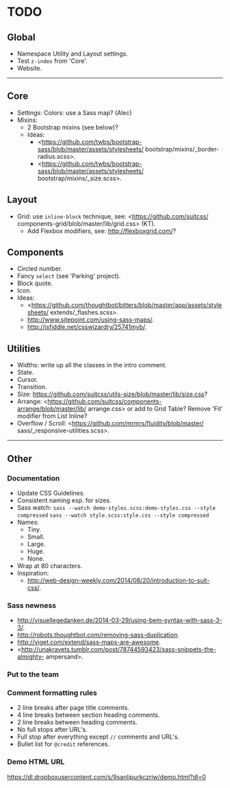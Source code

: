 # TODO

## Global

- Namespace Utility and Layout settings.
- Test `z-index` from 'Core'.
- Website.


---


## Core

- Settings: Colors: use a Sass map? (Alec)
- Mixins:
  - 2 Bootstrap mixins (see below)?
  - Ideas:
    - <https://github.com/twbs/bootstrap-sass/blob/master/assets/stylesheets/
      bootstrap/mixins/_border-radius.scss>.
    - <https://github.com/twbs/bootstrap-sass/blob/master/assets/stylesheets/
      bootstrap/mixins/_size.scss>.

## Layout

- Grid: use `inline-block` technique, see: <https://github.com/suitcss/
  components-grid/blob/master/lib/grid.css> (KT).
  - Add Flexbox modifiers, see: <http://flexboxgrid.com/>?

## Components

- Circled number.
- Fancy `select` (see 'Parking' project).
- Block quote.
- Icon.
- Ideas:
  - <https://github.com/thoughtbot/bitters/blob/master/app/assets/stylesheets/
    extends/_flashes.scss>.
  - <http://www.sitepoint.com/using-sass-maps/>.
  - <http://jsfiddle.net/csswizardry/25741myb/>.

## Utilities

- Widths: write up all the classes in the intro comment.
- State.
- Cursor.
- Transition.
- Size: <https://github.com/suitcss/utils-size/blob/master/lib/size.css>?
- Arrange: <https://github.com/suitcss/components-arrange/blob/master/lib/
  arrange.css> or add to Grid Table? Remove 'Fit' modifier from List Inline?
- Overflow / Scroll: <https://github.com/mrmrs/fluidity/blob/master/
  sass/_responsive-utilities.scss>.


---


## Other

### Documentation

- Update CSS Guidelines.
- Consistent naming esp. for sizes.
- Sass watch:
  `sass --watch demo-styles.scss:demo-styles.css --style compressed`
  `sass --watch style.scss:style.css --style compressed`
- Names:
  - Tiny.
  - Small.
  - Large.
  - Huge.
  - None.
- Wrap at 80 characters.
- Inspiration:
  - <http://web-design-weekly.com/2014/08/20/introduction-to-suit-css/>.

### Sass newness

- <http://visuellegedanken.de/2014-03-29/using-bem-syntax-with-sass-3-3/>.
- <http://robots.thoughtbot.com/removing-sass-duplication>.
- <http://viget.com/extend/sass-maps-are-awesome>.
- <http://unakravets.tumblr.com/post/78744593423/sass-snippets-the-almighty-
  ampersand>.

### Put to the team

### Comment formatting rules

- 2 line breaks after page title comments.
- 4 line breaks between section heading comments.
- 2 line breaks between heading comments.
- No full stops after URL's.
- Full stop after everything except `//` comments and URL's.
- Bullet list for `@credit` references.

### Demo HTML URL

<https://dl.dropboxusercontent.com/s/9sanlipurkczriw/demo.html?dl=0>